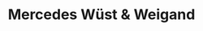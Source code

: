 ---
title: "Mercedes Wüst & Weigand"
url: /dinkelsbuehl/mercedes-wuest-und-weigand/
shop: Autohaus
---